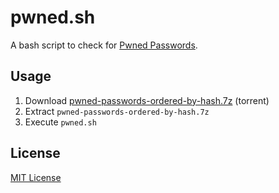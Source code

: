 # pwned.sh

A bash script to check for [Pwned Passwords](https://haveibeenpwned.com/Passwords).

## Usage

1. Download [pwned-passwords-ordered-by-hash.7z](https://downloads.pwnedpasswords.com/passwords/pwned-passwords-ordered-by-hash.7z.torrent) (torrent)
2. Extract `pwned-passwords-ordered-by-hash.7z`
3. Execute `pwned.sh`

## License

[MIT License](LICENSE)

